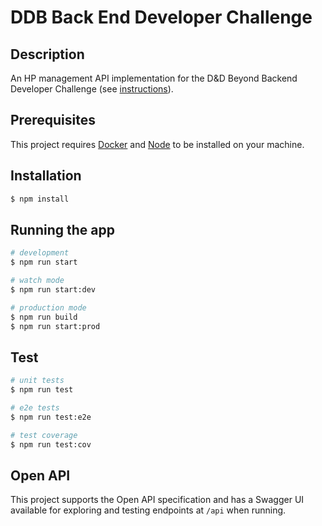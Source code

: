 # DDB Back End Developer Challenge

## Description

An HP management API implementation for the D&D Beyond Backend Developer
Challenge (see [instructions](./instructions/README.md)).

## Prerequisites

This project requires [Docker](https://www.docker.com/products/docker-desktop/)
and [Node](https://nodejs.org/en) to be installed on your machine.

## Installation

```bash
$ npm install
```

## Running the app

```bash
# development
$ npm run start

# watch mode
$ npm run start:dev

# production mode
$ npm run build
$ npm run start:prod
```

## Test

```bash
# unit tests
$ npm run test

# e2e tests
$ npm run test:e2e

# test coverage
$ npm run test:cov
```

## Open API

This project supports the Open API specification and has a Swagger UI available
for exploring and testing endpoints at `/api` when running.
